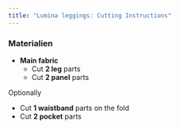 ```yaml
---
title: "Lumina leggings: Cutting Instructions"
---
```


### Materialien

- **Main fabric**
  - Cut **2 leg** parts
  - Cut **2 panel** parts

Optionally

- Cut **1 waistband** parts on the fold
- Cut **2 pocket** parts

